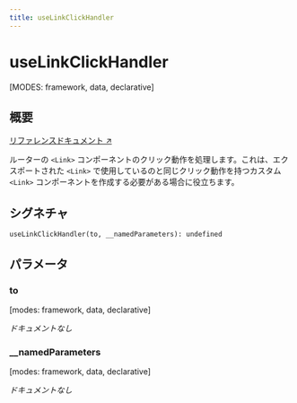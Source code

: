 ```yaml
---
title: useLinkClickHandler
---
```


# useLinkClickHandler

[MODES: framework, data, declarative]

## 概要

[リファレンスドキュメント ↗](https://api.reactrouter.com/v7/functions/react_router.useLinkClickHandler.html)

ルーターの `<Link>` コンポーネントのクリック動作を処理します。これは、エクスポートされた `<Link>` で使用しているのと同じクリック動作を持つカスタム `<Link>` コンポーネントを作成する必要がある場合に役立ちます。

## シグネチャ

```tsx
useLinkClickHandler(to, __namedParameters): undefined
```

## パラメータ

### to

[modes: framework, data, declarative]

_ドキュメントなし_

### __namedParameters

[modes: framework, data, declarative]

_ドキュメントなし_

